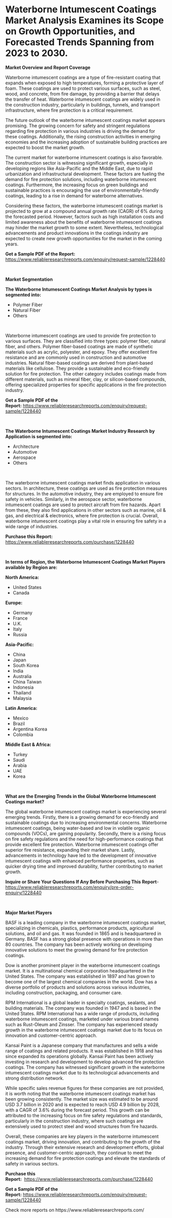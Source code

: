 <p><h1>Waterborne Intumescent Coatings Market Analysis Examines its Scope on Growth Opportunities, and Forecasted Trends Spanning from 2023 to 2030.</h1></p><p><strong>Market Overview and Report Coverage</strong></p>
<p><p>Waterborne intumescent coatings are a type of fire-resistant coating that expands when exposed to high temperatures, forming a protective layer of foam. These coatings are used to protect various surfaces, such as steel, wood, and concrete, from fire damage, by providing a barrier that delays the transfer of heat. Waterborne intumescent coatings are widely used in the construction industry, particularly in buildings, tunnels, and transport infrastructure, where fire protection is a critical requirement.</p><p>The future outlook of the waterborne intumescent coatings market appears promising. The growing concern for safety and stringent regulations regarding fire protection in various industries is driving the demand for these coatings. Additionally, the rising construction activities in emerging economies and the increasing adoption of sustainable building practices are expected to boost the market growth.</p><p>The current market for waterborne intumescent coatings is also favorable. The construction sector is witnessing significant growth, especially in developing regions like Asia-Pacific and the Middle East, due to rapid urbanization and infrastructural development. These factors are fueling the demand for fire protection solutions, including waterborne intumescent coatings. Furthermore, the increasing focus on green buildings and sustainable practices is encouraging the use of environmentally-friendly coatings, leading to a rise in demand for waterborne alternatives.</p><p>Considering these factors, the waterborne intumescent coatings market is projected to grow at a compound annual growth rate (CAGR) of 6% during the forecasted period. However, factors such as high installation costs and limited awareness about the benefits of waterborne intumescent coatings may hinder the market growth to some extent. Nevertheless, technological advancements and product innovations in the coatings industry are expected to create new growth opportunities for the market in the coming years.</p></p>
<p><strong>Get a Sample PDF of the Report:</strong> <a href="https://www.reliableresearchreports.com/enquiry/request-sample/1228440">https://www.reliableresearchreports.com/enquiry/request-sample/1228440</a></p>
<p>&nbsp;</p>
<p><strong>Market Segmentation</strong></p>
<p><strong>The Waterborne Intumescent Coatings Market Analysis by types is segmented into:</strong></p>
<p><ul><li>Polymer Fiber</li><li>Natural Fiber</li><li>Others</li></ul></p>
<p>&nbsp;</p>
<p><p>Waterborne intumescent coatings are used to provide fire protection to various surfaces. They are classified into three types: polymer fiber, natural fiber, and others. Polymer fiber-based coatings are made of synthetic materials such as acrylic, polyester, and epoxy. They offer excellent fire resistance and are commonly used in construction and automotive industries. Natural fiber-based coatings are derived from plant-based materials like cellulose. They provide a sustainable and eco-friendly solution for fire protection. The other category includes coatings made from different materials, such as mineral fiber, clay, or silicon-based compounds, offering specialized properties for specific applications in the fire protection industry.</p></p>
<p><strong>Get a Sample PDF of the Report:</strong>&nbsp;<a href="https://www.reliableresearchreports.com/enquiry/request-sample/1228440">https://www.reliableresearchreports.com/enquiry/request-sample/1228440</a></p>
<p>&nbsp;</p>
<p><strong>The Waterborne Intumescent Coatings Market Industry Research by Application is segmented into:</strong></p>
<p><ul><li>Architecture</li><li>Automotive</li><li>Aerospace</li><li>Others</li></ul></p>
<p>&nbsp;</p>
<p><p>The waterborne intumescent coatings market finds application in various sectors. In architecture, these coatings are used as fire protection measures for structures. In the automotive industry, they are employed to ensure fire safety in vehicles. Similarly, in the aerospace sector, waterborne intumescent coatings are used to protect aircraft from fire hazards. Apart from these, they also find applications in other sectors such as marine, oil & gas, and electrical & electronics, where fire protection is crucial. Overall, waterborne intumescent coatings play a vital role in ensuring fire safety in a wide range of industries.</p></p>
<p><strong>Purchase this Report:</strong>&nbsp; <a href="https://www.reliableresearchreports.com/purchase/1228440">https://www.reliableresearchreports.com/purchase/1228440</a></p>
<p>&nbsp;</p>
<p><strong>In terms of Region, the Waterborne Intumescent Coatings Market Players available by Region are:</strong></p>
<p>
    <p> <strong> North America: </strong>
        <ul>
            <li>United States</li>
            <li>Canada</li>
        </ul>
        </p> 
    <p> <strong> Europe: </strong>
        <ul>
            <li>Germany</li>
            <li>France</li>
            <li>U.K.</li>
            <li>Italy</li>
            <li>Russia</li>
        </ul>
        </p> 
    <p> <strong> Asia-Pacific: </strong>
        <ul>
            <li>China</li>
            <li>Japan</li>
            <li>South Korea</li>
            <li>India</li>
            <li>Australia</li>
            <li>China Taiwan</li>
            <li>Indonesia</li>
            <li>Thailand</li>
            <li>Malaysia</li>
        </ul>
        </p> 
    <p> <strong> Latin America: </strong>
        <ul>
            <li>Mexico</li>
            <li>Brazil</li>
            <li>Argentina Korea</li>
            <li>Colombia</li>
        </ul>
        </p> 
    <p> <strong> Middle East & Africa: </strong>
        <ul>
            <li>Turkey</li>
            <li>Saudi</li>
            <li>Arabia</li>
            <li>UAE</li>
            <li>Korea</li>
        </ul>
    </p>
    </p>
<p>&nbsp;</p>
<p><strong>What are the Emerging Trends in the Global Waterborne Intumescent Coatings market?</strong></p>
<p><p>The global waterborne intumescent coatings market is experiencing several emerging trends. Firstly, there is a growing demand for eco-friendly and sustainable coatings due to increasing environmental concerns. Waterborne intumescent coatings, being water-based and low in volatile organic compounds (VOCs), are gaining popularity. Secondly, there is a rising focus on fire safety regulations and the need for high-performance coatings that provide excellent fire protection. Waterborne intumescent coatings offer superior fire resistance, expanding their market share. Lastly, advancements in technology have led to the development of innovative intumescent coatings with enhanced performance properties, such as quicker drying time and improved durability, further contributing to market growth.</p></p>
<p><strong>Inquire or Share Your Questions If Any Before Purchasing This Report</strong>- <a href="https://www.reliableresearchreports.com/enquiry/pre-order-enquiry/1228440">https://www.reliableresearchreports.com/enquiry/pre-order-enquiry/1228440</a></p>
<p>&nbsp;</p>
<p><strong>Major Market Players</strong></p>
<p><p>BASF is a leading company in the waterborne intumescent coatings market, specializing in chemicals, plastics, performance products, agricultural solutions, and oil and gas. It was founded in 1865 and is headquartered in Germany. BASF has a strong global presence with operations in more than 80 countries. The company has been actively working on developing innovative solutions to meet the growing demand for fire protection coatings.</p><p>Dow is another prominent player in the waterborne intumescent coatings market. It is a multinational chemical corporation headquartered in the United States. The company was established in 1897 and has grown to become one of the largest chemical companies in the world. Dow has a diverse portfolio of products and solutions across various industries, including construction, packaging, and consumer care.</p><p>RPM International is a global leader in specialty coatings, sealants, and building materials. The company was founded in 1947 and is based in the United States. RPM International has a wide range of products, including waterborne intumescent coatings, marketed under various brand names such as Rust-Oleum and Zinsser. The company has experienced steady growth in the waterborne intumescent coatings market due to its focus on innovation and customer-centric approach.</p><p>Kansai Paint is a Japanese company that manufactures and sells a wide range of coatings and related products. It was established in 1918 and has since expanded its operations globally. Kansai Paint has been actively investing in research and development to develop advanced fire protection coatings. The company has witnessed significant growth in the waterborne intumescent coatings market due to its technological advancements and strong distribution network.</p><p>While specific sales revenue figures for these companies are not provided, it is worth noting that the waterborne intumescent coatings market has been growing consistently. The market size was estimated to be around USD 3.7 billion in 2020 and is expected to reach USD 4.9 billion by 2028, with a CAGR of 3.6% during the forecast period. This growth can be attributed to the increasing focus on fire safety regulations and standards, particularly in the construction industry, where such coatings are extensively used to protect steel and wood structures from fire hazards.</p><p>Overall, these companies are key players in the waterborne intumescent coatings market, driving innovation, and contributing to the growth of the industry. Through their extensive research and development efforts, global presence, and customer-centric approach, they continue to meet the increasing demand for fire protection coatings and elevate the standards of safety in various sectors.</p></p>
<p><strong>Purchase this Report:</strong>&nbsp;&nbsp;<a href="https://www.reliableresearchreports.com/purchase/1228440">https://www.reliableresearchreports.com/purchase/1228440</a></p>
<p></p>
<p><strong>Get a Sample PDF of the Report:</strong>&nbsp;<a href="https://www.reliableresearchreports.com/enquiry/request-sample/1228440">https://www.reliableresearchreports.com/enquiry/request-sample/1228440</a></p>
<p>Check more reports on https://www.reliableresearchreports.com/</p>